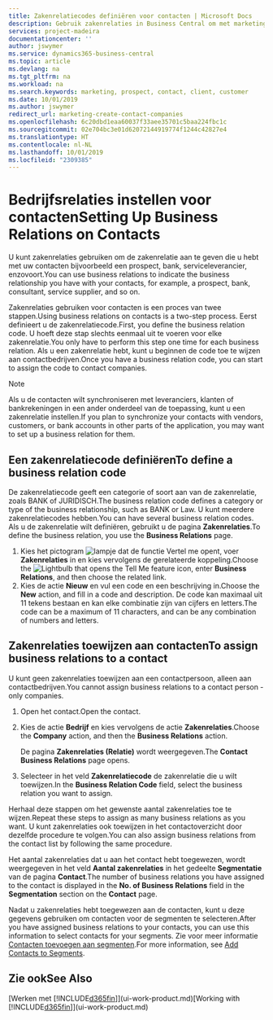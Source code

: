```yaml
---
title: Zakenrelatiecodes definiëren voor contacten | Microsoft Docs
description: Gebruik zakenrelaties in Business Central om met marketing te helpen en de zakenrelatie aan te geven die u hebt met uw prospects, cliënten, en klanten, bijvoorbeeld, een bank- of serviceleverancier.
services: project-madeira
documentationcenter: ''
author: jswymer
ms.service: dynamics365-business-central
ms.topic: article
ms.devlang: na
ms.tgt_pltfrm: na
ms.workload: na
ms.search.keywords: marketing, prospect, contact, client, customer
ms.date: 10/01/2019
ms.author: jswymer
redirect_url: marketing-create-contact-companies
ms.openlocfilehash: 6c20dbd1eaa60037f33aee35701c5baa224fbc1c
ms.sourcegitcommit: 02e704bc3e01d62072144919774f1244c42827e4
ms.translationtype: HT
ms.contentlocale: nl-NL
ms.lasthandoff: 10/01/2019
ms.locfileid: "2309385"
---
```

# <a name="setting-up-business-relations-on-contacts"></a><span data-ttu-id="cd6b1-103">Bedrijfsrelaties instellen voor contacten</span><span class="sxs-lookup"><span data-stu-id="cd6b1-103">Setting Up Business Relations on Contacts</span></span>
<span data-ttu-id="cd6b1-104">U kunt zakenrelaties gebruiken om de zakenrelatie aan te geven die u hebt met uw contacten bijvoorbeeld een prospect, bank, serviceleverancier, enzovoort.</span><span class="sxs-lookup"><span data-stu-id="cd6b1-104">You can use business relations to indicate the business relationship you have with your contacts, for example, a prospect, bank, consultant, service supplier, and so on.</span></span>

<span data-ttu-id="cd6b1-105">Zakenrelaties gebruiken voor contacten is een proces van twee stappen.</span><span class="sxs-lookup"><span data-stu-id="cd6b1-105">Using business relations on contacts is a two-step process.</span></span> <span data-ttu-id="cd6b1-106">Eerst definieert u de zakenrelatiecode.</span><span class="sxs-lookup"><span data-stu-id="cd6b1-106">First, you define the business relation code.</span></span> <span data-ttu-id="cd6b1-107">U hoeft deze stap slechts eenmaal uit te voeren voor elke zakenrelatie.</span><span class="sxs-lookup"><span data-stu-id="cd6b1-107">You only have to perform this step one time for each business relation.</span></span> <span data-ttu-id="cd6b1-108">Als u een zakenrelatie hebt, kunt u beginnen de code toe te wijzen aan contactbedrijven.</span><span class="sxs-lookup"><span data-stu-id="cd6b1-108">Once you have a business relation code, you can start to assign the code to contact companies.</span></span>

> [!NOTE]  
>   <span data-ttu-id="cd6b1-109">Als u de contacten wilt synchroniseren met leveranciers, klanten of bankrekeningen in een ander onderdeel van de toepassing, kunt u een zakenrelatie instellen.</span><span class="sxs-lookup"><span data-stu-id="cd6b1-109">If you plan to synchronize your contacts with vendors, customers, or bank accounts in other parts of the application, you may want to set up a business relation for them.</span></span>

## <a name="to-define-a-business-relation-code"></a><span data-ttu-id="cd6b1-110">Een zakenrelatiecode definiëren</span><span class="sxs-lookup"><span data-stu-id="cd6b1-110">To define a business relation code</span></span>
<span data-ttu-id="cd6b1-111">De zakenrelatiecode geeft een categorie of soort aan van de zakenrelatie, zoals BANK of JURIDISCH.</span><span class="sxs-lookup"><span data-stu-id="cd6b1-111">The business relation code defines a category or type of the business relationship, such as BANK or Law.</span></span> <span data-ttu-id="cd6b1-112">U kunt meerdere zakenrelatiecodes hebben.</span><span class="sxs-lookup"><span data-stu-id="cd6b1-112">You can have several business relation codes.</span></span> <span data-ttu-id="cd6b1-113">Als u de zakenrelatie wilt definiëren, gebruikt u de pagina **Zakenrelaties**.</span><span class="sxs-lookup"><span data-stu-id="cd6b1-113">To define the business relation, you use the **Business Relations** page.</span></span>

1. <span data-ttu-id="cd6b1-114">Kies het pictogram ![lampje dat de functie Vertel me opent](media/ui-search/search_small.png "Vertel me wat u wilt doen"), voer **Zakenrelaties** in en kies vervolgens de gerelateerde koppeling.</span><span class="sxs-lookup"><span data-stu-id="cd6b1-114">Choose the ![Lightbulb that opens the Tell Me feature](media/ui-search/search_small.png "Tell me what you want to do") icon, enter **Business Relations**, and then choose the related link.</span></span>
2. <span data-ttu-id="cd6b1-115">Kies de actie **Nieuw** en vul een code en een beschrijving in.</span><span class="sxs-lookup"><span data-stu-id="cd6b1-115">Choose the **New** action, and fill in a code and description.</span></span> <span data-ttu-id="cd6b1-116">De code kan maximaal uit 11 tekens bestaan en kan elke combinatie zijn van cijfers en letters.</span><span class="sxs-lookup"><span data-stu-id="cd6b1-116">The code can be a maximum of 11 characters, and can be any combination of numbers and letters.</span></span>

## <a name="AssignBusRelContact"></a> <span data-ttu-id="cd6b1-117">Zakenrelaties toewijzen aan contacten</span><span class="sxs-lookup"><span data-stu-id="cd6b1-117">To assign business relations to a contact</span></span>
<span data-ttu-id="cd6b1-118">U kunt geen zakenrelaties toewijzen aan een contactpersoon, alleen aan contactbedrijven.</span><span class="sxs-lookup"><span data-stu-id="cd6b1-118">You cannot assign business relations to a contact person - only companies.</span></span>

1. <span data-ttu-id="cd6b1-119">Open het contact.</span><span class="sxs-lookup"><span data-stu-id="cd6b1-119">Open the contact.</span></span>
2. <span data-ttu-id="cd6b1-120">Kies de actie **Bedrijf** en kies vervolgens de actie **Zakenrelaties**.</span><span class="sxs-lookup"><span data-stu-id="cd6b1-120">Choose the **Company** action, and then the **Business Relations** action.</span></span>

    <span data-ttu-id="cd6b1-121">De pagina **Zakenrelaties (Relatie)** wordt weergegeven.</span><span class="sxs-lookup"><span data-stu-id="cd6b1-121">The **Contact Business Relations** page opens.</span></span>
3. <span data-ttu-id="cd6b1-122">Selecteer in het veld **Zakenrelatiecode** de zakenrelatie die u wilt toewijzen.</span><span class="sxs-lookup"><span data-stu-id="cd6b1-122">In the **Business Relation Code** field, select the business relation you want to assign.</span></span>

<span data-ttu-id="cd6b1-123">Herhaal deze stappen om het gewenste aantal zakenrelaties toe te wijzen.</span><span class="sxs-lookup"><span data-stu-id="cd6b1-123">Repeat these steps to assign as many business relations as you want.</span></span> <span data-ttu-id="cd6b1-124">U kunt zakenrelaties ook toewijzen in het contactoverzicht door dezelfde procedure te volgen.</span><span class="sxs-lookup"><span data-stu-id="cd6b1-124">You can also assign business relations from the contact list by following the same procedure.</span></span>

<span data-ttu-id="cd6b1-125">Het aantal zakenrelaties dat u aan het contact hebt toegewezen, wordt weergegeven in het veld **Aantal zakenrelaties** in het gedeelte **Segmentatie** van de pagina **Contact**.</span><span class="sxs-lookup"><span data-stu-id="cd6b1-125">The number of business relations you have assigned to the contact is displayed in the **No. of Business Relations** field in the **Segmentation** section on the **Contact** page.</span></span>

<span data-ttu-id="cd6b1-126">Nadat u zakenrelaties hebt toegewezen aan de contacten, kunt u deze gegevens gebruiken om contacten voor de segmenten te selecteren.</span><span class="sxs-lookup"><span data-stu-id="cd6b1-126">After you have assigned business relations to your contacts, you can use this information to select contacts for your segments.</span></span> <span data-ttu-id="cd6b1-127">Zie voor meer informatie [Contacten toevoegen aan segmenten](marketing-add-contact-segment.md).</span><span class="sxs-lookup"><span data-stu-id="cd6b1-127">For more information, see [Add Contacts to Segments](marketing-add-contact-segment.md).</span></span>

## <a name="see-also"></a><span data-ttu-id="cd6b1-128">Zie ook</span><span class="sxs-lookup"><span data-stu-id="cd6b1-128">See Also</span></span>
<span data-ttu-id="cd6b1-129">[Werken met [!INCLUDE[d365fin](includes/d365fin_md.md)]](ui-work-product.md)</span><span class="sxs-lookup"><span data-stu-id="cd6b1-129">[Working with [!INCLUDE[d365fin](includes/d365fin_md.md)]](ui-work-product.md)</span></span>
